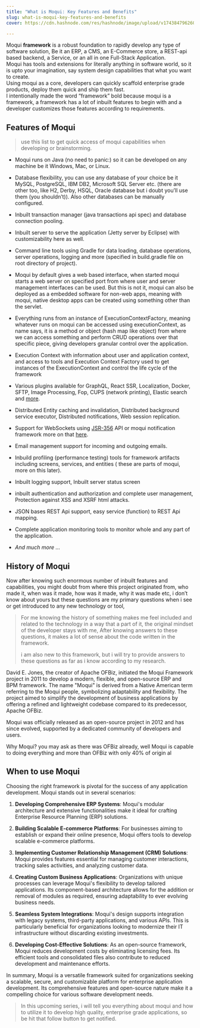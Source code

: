 ```yaml
---
title: "What is Moqui: Key Features and Benefits"
slug: what-is-moqui-key-features-and-benefits
cover: https://cdn.hashnode.com/res/hashnode/image/upload/v1743847962608/262fa166-067a-4425-9112-cde1fd78a0c7.png

---
```


Moqui **framework** is a robust foundation to rapidly develop any type of software solution, Be it an ERP, a CMS, an E-Commerce store, a REST-api based backend, a Service, or an all in one Full-Stack Application.  
Moqui has tools and extensions for literally anything in software world, so it is upto your imagination, say system design capabilities that what you want to create.  
Using moqui as a core, developers can quickly scaffold enterprise grade products, deploy them quick and ship them fast.  
I intentionally made the word “framework” bold because moqui is a framework, a framework has a lot of inbuilt features to begin with and a developer customizes those features according to requirements.

## Features of Moqui

> use this list to get quick access of moqui capabilities when developing or brainstorming.

* Moqui runs on Java (no need to panic:) so it can be developed on any machine be it Windows, Mac, or Linux.
    
* Database flexibility, you can use any database of your choice be it MySQL, PostgreSQL, IBM DB2, Microsoft SQL Server etc. (there are other too, like H2, Derby, HSQL, Oracle database but i doubt you’ll use them (you shouldn’t)). Also other databases can be manually configured.
    
* Inbuilt transaction manager (java transactions api spec) and database connection pooling.
    
* Inbuilt server to serve the application (Jetty server by Eclipse) with customizability here as well.
    
* Command line tools using Gradle for data loading, database operations, server operations, logging and more (specified in build.gradle file on root directory of project).
    
* Moqui by default gives a web based interface, when started moqui starts a web server on specified port from where user and server management interfaces can be used. But this is not it, moqui can also be deployed as a embedded software for non-web apps, meaning with moqui, native desktop apps can be created using something other than the servlet.
    
* Everything runs from an instance of ExecutionContextFactory, meaning whatever runs on moqui can be accessed using executionContext, as name says, it is a method or object (hash map like object) from where we can access something and perform CRUD operations over that specific piece, giving developers granular control over the application.
    
* Execution Context with information about user and application context, and access to tools and Execution Context Factory used to get instances of the ExecutionContext and control the life cycle of the framework
    
* Various plugins available for GraphQL, React SSR, Localization, Docker, SFTP, Image Processing, Fop, CUPS (network printing), Elastic search and [more](https://github.com/moqui).
    
* Distributed Entity caching and invalidation, Distributed background service executor, Distributed notifications, Web session replication.
    
* Support for WebSockets using [JSR-356](https://www.oracle.com/technical-resources/articles/java/jsr356.html) API or moqui notification framework more on that [here](https://www.moqui.org/m/docs/framework/User+Interface/Notification+and+WebSocket).
    
* Email management support for incoming and outgoing emails.
    
* Inbuild profiling (performance testing) tools for framework artifacts including screens, services, and entities ( these are parts of moqui, more on this later).
    
* Inbuilt logging support, Inbuilt server status screen
    
* inbuilt authentication and authorization and complete user management, Protection against XSS and XSRF html attacks.
    
* JSON bases REST Api support, easy service (function) to REST Api mapping.
    
* Complete application monitoring tools to monitor whole and any part of the application.
    
* *And much more …*
    

## History of Moqui

Now after knowing such enormous number of inbuilt features and capabilities, you might doubt from where this project originated from, who made it, when was it made, how was it made, why it was made etc, i don’t know about yours but these questions are my primary questions when i see or get introduced to any new technology or tool,

> For me knowing the history of something makes me feel included and related to the technology in a way that a part of it, the original mindset of the developer stays with me, After knowing answers to these questions, it makes a lot of sense about the code written in the framework.
> 
> i am also new to this framework, but i will try to provide answers to these questions as far as i know according to my research.

​David E. Jones, the creator of Apache OFBiz, initiated the Moqui Framework project in 2011 to develop a modern, flexible, and open-source ERP and BPM framework. The name "Moqui" is derived from a Native American term referring to the Moqui people, symbolizing adaptability and flexibility. The project aimed to simplify the development of business applications by offering a refined and lightweight codebase compared to its predecessor, Apache OFBiz.

Moqui was officially released as an open-source project in 2012 and has since evolved, supported by a dedicated community of developers and users.

Why Moqui? you may ask as there was OFBiz already, well Moqui is capable to doing everything and more than OFBiz with only 40% of origin al

## When to use Moqui

Choosing the right framework is pivotal for the success of any application development. Moqui stands out in several scenarios:

1. **Developing Comprehensive ERP Systems**: Moqui's modular architecture and extensive functionalities make it ideal for crafting Enterprise Resource Planning (ERP) solutions.
    
2. **Building Scalable E-commerce Platforms**: For businesses aiming to establish or expand their online presence, Moqui offers tools to develop scalable e-commerce platforms.
    
3. **Implementing Customer Relationship Management (CRM) Solutions**: Moqui provides features essential for managing customer interactions, tracking sales activities, and analyzing customer data.
    
4. **Creating Custom Business Applications**: Organizations with unique processes can leverage Moqui's flexibility to develop tailored applications. Its component-based architecture allows for the addition or removal of modules as required, ensuring adaptability to ever evolving business needs.
    
5. **Seamless System Integrations**: Moqui's design supports integration with legacy systems, third-party applications, and various APIs. This is particularly beneficial for organizations looking to modernize their IT infrastructure without discarding existing investments.
    
6. **Developing Cost-Effective Solutions**: As an open-source framework, Moqui reduces development costs by eliminating licensing fees. Its efficient tools and consolidated files also contribute to reduced development and maintenance efforts.
    

In summary, Moqui is a versatile framework suited for organizations seeking a scalable, secure, and customizable platform for enterprise application development. Its comprehensive features and open-source nature make it a compelling choice for various software development needs.

> In this upcoming series, i will tell you everything about moqui and how to utilize it to develop high quality, enterprise grade applications, so be hit that follow button to get notified.